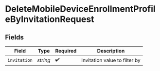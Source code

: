 # DeleteMobileDeviceEnrollmentProfileByInvitationRequest


## Fields

| Field                         | Type                          | Required                      | Description                   |
| ----------------------------- | ----------------------------- | ----------------------------- | ----------------------------- |
| `invitation`                  | *string*                      | :heavy_check_mark:            | Invitation value to filter by |